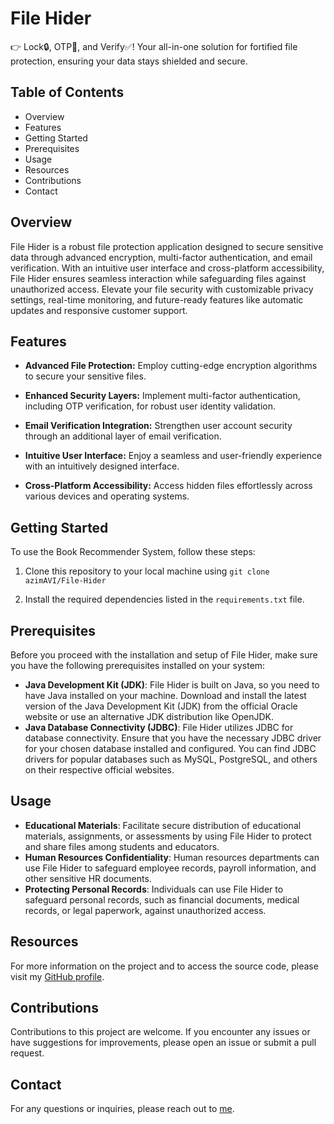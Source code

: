 # File Hider

👉 Lock🔒, OTP📲, and Verify✅! Your all-in-one solution for fortified file protection, ensuring your data stays shielded and secure.

## Table of Contents

- Overview
- Features
- Getting Started
- Prerequisites
- Usage
- Resources
- Contributions
- Contact

## Overview
File Hider is a robust file protection application designed to secure sensitive data through advanced encryption, multi-factor authentication, and email verification. With an intuitive user interface and cross-platform accessibility, File Hider ensures seamless interaction while safeguarding files against unauthorized access. Elevate your file security with customizable privacy settings, real-time monitoring, and future-ready features like automatic updates and responsive customer support.

## Features

- **Advanced File Protection:** Employ cutting-edge encryption algorithms to secure your sensitive files.

- **Enhanced Security Layers:** Implement multi-factor authentication, including OTP verification, for robust user identity validation.

- **Email Verification Integration:** Strengthen user account security through an additional layer of email verification.

- **Intuitive User Interface:** Enjoy a seamless and user-friendly experience with an intuitively designed interface.

- **Cross-Platform Accessibility:** Access hidden files effortlessly across various devices and operating systems.



## Getting Started

To use the Book Recommender System, follow these steps:

1. Clone this repository to your local machine using `git clone azimAVI/File-Hider`

2. Install the required dependencies listed in the `requirements.txt` file.

## Prerequisites

Before you proceed with the installation and setup of File Hider, make sure you have the following prerequisites installed on your system:

- **Java Development Kit (JDK)**: File Hider is built on Java, so you need to have Java installed on your machine. Download and install the latest version of the Java Development Kit (JDK) from the official Oracle website or use an alternative JDK distribution like OpenJDK.
 - **Java Database Connectivity (JDBC)**: File Hider utilizes JDBC for database connectivity. Ensure that you have the necessary JDBC driver for your chosen database installed and configured. You can find JDBC drivers for popular databases such as MySQL, PostgreSQL, and others on their respective official websites.

## Usage
- **Educational Materials**: Facilitate secure distribution of educational materials, assignments, or assessments by using File Hider to protect and share files among students and educators.
- **Human Resources Confidentiality**: Human resources departments can use File Hider to safeguard employee records, payroll information, and other sensitive HR documents.
- **Protecting Personal Records**: Individuals can use File Hider to safeguard personal records, such as financial documents, medical records, or legal paperwork, against unauthorized access.

## Resources

For more information on the project and to access the source code, please visit my [GitHub profile](https://github.com/azimAVI).

## Contributions

Contributions to this project are welcome. If you encounter any issues or have suggestions for improvements, please open an issue or submit a pull request.

## Contact

For any questions or inquiries, please reach out to [me](https://www.linkedin.com/in/aayushverma2002/).



